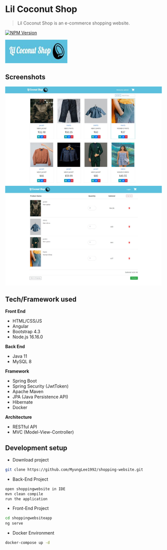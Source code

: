 # Lil Coconut Shop
> Lil Coconut Shop is an e-commerce shopping website.

[![NPM Version][npm-image]][npm-url]

<img src="images/lil-coconut-shop-logo.JPG" width="200" height="75" />

## Screenshots
<img src="images/home.JPG" />
<img src="images/cart.JPG" />

## Tech/Framework used
<b>Front End</b>
* HTML/CSS/JS
* Angular
* Bootstrap 4.3
* Node.js 16.16.0

<b>Back End</b>
* Java 11
* MySQL 8

<b>Framework</b>
* Spring Boot
* Spring Security (JwtToken)
* Apache Maven
* JPA (Java Persistence API)
* Hibernate
* Docker

<b>Architecture</b>
* RESTful API
* MVC (Model-View-Controller)

## Development setup
* Download project
```sh
git clone https://github.com/MyungLee1992/shopping-website.git
```

* Back-End Project
```
open shoppingwebsite in IDE
mvn clean compile
run the application
```

* Front-End Project
```sh
cd shoppingwebsiteapp
ng serve
```

* Docker Environment
```sh
docker-compose up -d
```

<!-- Markdown link & img dfn's -->
[npm-image]: https://img.shields.io/npm/v/npm?style=flat-square
[npm-url]: https://www.npmjs.com/package/npm/v/8.11.0
